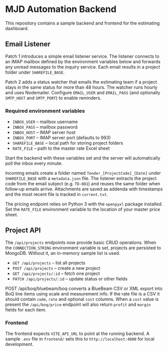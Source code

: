 # MJD Automation Backend

This repository contains a sample backend and frontend for the estimating dashboard.

## Email Listener

Patch 1 introduces a simple email listener service. The listener connects to an IMAP mailbox defined by the environment variables below and forwards any unread messages to the inquiry service. Each email results in a project folder under `SHAREFILE_BASE`.

Patch 2 adds a status watcher that emails the estimating team if a project stays
in the same status for more than 48 hours. The watcher runs hourly and uses
Nodemailer. Configure `EMAIL_USER` and `EMAIL_PASS` (and optionally `SMTP_HOST`
and `SMTP_PORT`) to enable reminders.


### Required environment variables

- `INBOX_USER` – mailbox username
- `INBOX_PASS` – mailbox password
- `INBOX_HOST` – IMAP server host
- `INBOX_PORT` – IMAP server port (defaults to 993)
- `SHAREFILE_BASE` – local path for storing project folders
- `RATE_FILE` – path to the master rate Excel sheet



Start the backend with these variables set and the server will automatically poll the inbox every minute.

Incoming emails create a folder named `Tender_[ProjectCode]_[Date]` under `SHAREFILE_BASE` with a `metadata.json` file.
The listener extracts the project code from the email subject (e.g. `TD-001`) and
reuses the same folder when follow‑up emails arrive. Attachments are saved as
addenda with timestamps and the most recent file is tracked in `current.txt`.

The pricing endpoint relies on Python 3 with the `openpyxl` package installed. Set the `RATE_FILE` environment variable to the location of your master price sheet.
## Project API

The `/api/projects` endpoints now provide basic CRUD operations. When the
`CONNECTION_STRING` environment variable is set, projects are persisted to
MongoDB. Without it, an in-memory sample list is used.

- `GET /api/projects` – list all projects
- `POST /api/projects` – create a new project
- `GET /api/projects/:id` – fetch one project
- `PATCH /api/projects/:id` – update status or other fields

POST /api/boq/bluebeam/boq converts a BlueBeam CSV or XML export into BoQ line items using scale and measurement info.
If the rate file is a CSV it should contain `code`, `rate` and optional `cost` columns. When a `cost` value is present the `/api/boq/price` endpoint will also return `profit` and `margin` fields for each item.

### Frontend

The frontend expects `VITE_API_URL` to point at the running backend. A sample `.env` file in `frontend/` sets this to `http://localhost:4000` for local development.